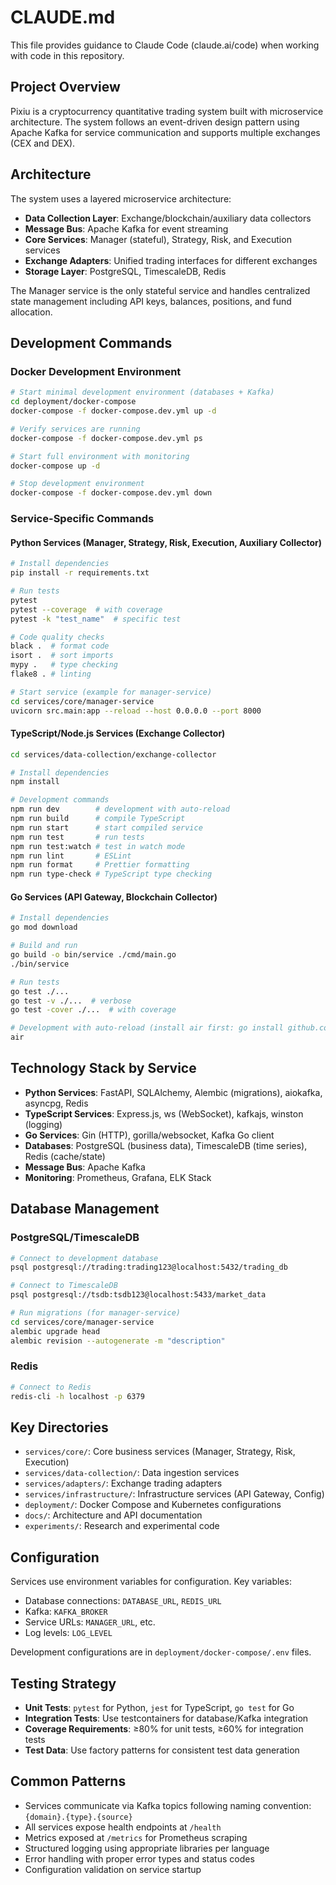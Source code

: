 # CLAUDE.md

This file provides guidance to Claude Code (claude.ai/code) when working with code in this repository.

## Project Overview

Pixiu is a cryptocurrency quantitative trading system built with microservice architecture. The system follows an event-driven design pattern using Apache Kafka for service communication and supports multiple exchanges (CEX and DEX).

## Architecture

The system uses a layered microservice architecture:
- **Data Collection Layer**: Exchange/blockchain/auxiliary data collectors
- **Message Bus**: Apache Kafka for event streaming
- **Core Services**: Manager (stateful), Strategy, Risk, and Execution services  
- **Exchange Adapters**: Unified trading interfaces for different exchanges
- **Storage Layer**: PostgreSQL, TimescaleDB, Redis

The Manager service is the only stateful service and handles centralized state management including API keys, balances, positions, and fund allocation.

## Development Commands

### Docker Development Environment
```bash
# Start minimal development environment (databases + Kafka)
cd deployment/docker-compose
docker-compose -f docker-compose.dev.yml up -d

# Verify services are running
docker-compose -f docker-compose.dev.yml ps

# Start full environment with monitoring
docker-compose up -d

# Stop development environment
docker-compose -f docker-compose.dev.yml down
```

### Service-Specific Commands

#### Python Services (Manager, Strategy, Risk, Execution, Auxiliary Collector)
```bash
# Install dependencies
pip install -r requirements.txt

# Run tests
pytest
pytest --coverage  # with coverage
pytest -k "test_name"  # specific test

# Code quality checks
black .  # format code
isort .  # sort imports  
mypy .   # type checking
flake8 . # linting

# Start service (example for manager-service)
cd services/core/manager-service
uvicorn src.main:app --reload --host 0.0.0.0 --port 8000
```

#### TypeScript/Node.js Services (Exchange Collector)  
```bash
cd services/data-collection/exchange-collector

# Install dependencies
npm install

# Development commands
npm run dev        # development with auto-reload
npm run build      # compile TypeScript
npm run start      # start compiled service
npm run test       # run tests
npm run test:watch # test in watch mode
npm run lint       # ESLint
npm run format     # Prettier formatting
npm run type-check # TypeScript type checking
```

#### Go Services (API Gateway, Blockchain Collector)
```bash
# Install dependencies
go mod download

# Build and run
go build -o bin/service ./cmd/main.go
./bin/service

# Run tests
go test ./...
go test -v ./...  # verbose
go test -cover ./...  # with coverage

# Development with auto-reload (install air first: go install github.com/cosmtrek/air@latest)
air
```

## Technology Stack by Service

- **Python Services**: FastAPI, SQLAlchemy, Alembic (migrations), aiokafka, asyncpg, Redis
- **TypeScript Services**: Express.js, ws (WebSocket), kafkajs, winston (logging)
- **Go Services**: Gin (HTTP), gorilla/websocket, Kafka Go client
- **Databases**: PostgreSQL (business data), TimescaleDB (time series), Redis (cache/state)
- **Message Bus**: Apache Kafka
- **Monitoring**: Prometheus, Grafana, ELK Stack

## Database Management

### PostgreSQL/TimescaleDB
```bash
# Connect to development database
psql postgresql://trading:trading123@localhost:5432/trading_db

# Connect to TimescaleDB  
psql postgresql://tsdb:tsdb123@localhost:5433/market_data

# Run migrations (for manager-service)
cd services/core/manager-service
alembic upgrade head
alembic revision --autogenerate -m "description"
```

### Redis
```bash
# Connect to Redis
redis-cli -h localhost -p 6379
```

## Key Directories

- `services/core/`: Core business services (Manager, Strategy, Risk, Execution)
- `services/data-collection/`: Data ingestion services  
- `services/adapters/`: Exchange trading adapters
- `services/infrastructure/`: Infrastructure services (API Gateway, Config)
- `deployment/`: Docker Compose and Kubernetes configurations
- `docs/`: Architecture and API documentation
- `experiments/`: Research and experimental code

## Configuration

Services use environment variables for configuration. Key variables:
- Database connections: `DATABASE_URL`, `REDIS_URL`
- Kafka: `KAFKA_BROKER` 
- Service URLs: `MANAGER_URL`, etc.
- Log levels: `LOG_LEVEL`

Development configurations are in `deployment/docker-compose/.env` files.

## Testing Strategy

- **Unit Tests**: `pytest` for Python, `jest` for TypeScript, `go test` for Go
- **Integration Tests**: Use testcontainers for database/Kafka integration
- **Coverage Requirements**: ≥80% for unit tests, ≥60% for integration tests
- **Test Data**: Use factory patterns for consistent test data generation

## Common Patterns

- Services communicate via Kafka topics following naming convention: `{domain}.{type}.{source}`
- All services expose health endpoints at `/health`
- Metrics exposed at `/metrics` for Prometheus scraping
- Structured logging using appropriate libraries per language
- Error handling with proper error types and status codes
- Configuration validation on service startup